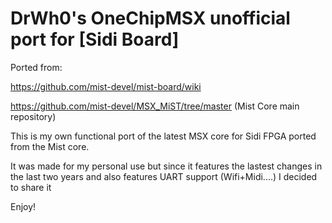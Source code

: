 # DrWh0's OneChipMSX unofficial port for [Sidi Board]

Ported from:

https://github.com/mist-devel/mist-board/wiki

https://github.com/mist-devel/MSX_MiST/tree/master (Mist Core main repository)

This is my own functional port of the latest MSX core for Sidi FPGA ported from the Mist core.

It was made for my personal use but since it features the lastest changes in the last two years and also features UART support (Wifi+Midi....) I decided to share it

Enjoy!
